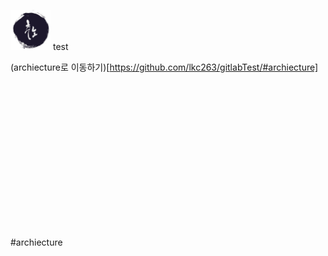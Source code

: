 <img src="./README.assets/그림1(1).png" width="64" height="64"/> test

(archiecture로 이동하기)[https://github.com/lkc263/gitlabTest/#archiecture]

&nbsp;
&nbsp;
&nbsp;

&nbsp;


&nbsp;

&nbsp;

&nbsp;

&nbsp;

&nbsp;

&nbsp;&nbsp;&nbsp;


#archiecture
